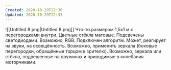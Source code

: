 ```yaml
---
Created: 2020-10-29T22:30
Updated: 2020-10-29T22:33
---
```

  
![[Untitled 8.png|Untitled 8.png]]
Что-то размером 1,5х1 м с перегородками внутри. Цветные стёкла матовые. Подсвечены светодиодами. Возможно, RGB. Подключен алгоритм. Может, реагирует на звуки, на освещённость. Возможно, применить зеркала (боковые перегородки, обращённые торцом к зрителю). Возможно, зеркала или стёкла, подвешенные на пружинах и приводимые в колебания моторчиками.